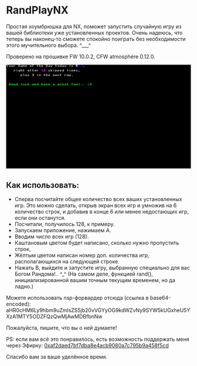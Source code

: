 # RandPlayNX
Простая хоумбрюшка для NX, поможет запустить случайную игру из вашей библиотеки уже установленных проектов.
Очень надеюсь, что теперь вы наконец-то сможете спокойно поиграть без необходимости этого мучительного выбора. ^___^

Проверено на прошивке FW 10.0.2, CFW atmosphére 0.12.0.

![screenshot-0.0.7](https://github.com/JrRadiant/RandPlayNX/blob/master/screenshots/randnxplay_0.0.7.jpg)

## Как использовать:
* Сперва посчитайте общее количество всех ваших установленных игр. Это можно сделать, открыв экран всех игр и умножив на 6 количество строк, и добавив в конце 6 или менее недостающих игр, если они останутся.
* Посчитали, получилось 128, к примеру.
* Запускаем приложение, нажимаем А.
* Вводим число всех игр (128).
* Каштановым цветом будет написано, сколько нужно пропустить строк,
* Жёлтым цветом написан номер доп. количества игр, располагающихся на следующей строке.
* Нажать B, выйдите и запустите игру, выбранную специально для вас Богом Рандома!.. ^_^ (На самом деле, функцией rand(), инициализированной вашим точным текущим временем, но да ладно.)

Можете использовать nsp-форвардер отсюда (ссылка в base64-encoded): aHR0cHM6Ly9hbm9uZmlsZS5jb20vVGYyOG9kdWZvNy9SYW5kUGxheU5YXzA1MTY5ODZFQzQwMjAwMDBfbnNw

Пожалуйста, пишите, что вы о ней думаете!

PS: если вам всё это понравилось, есть возможность поддержать меня через Эфирку: [0xaf2daed7bf7dba8e4acb9080a7c795b9a458f5cd](https://etherscan.io/address/0xaf2daed7bf7dba8e4acb9080a7c795b9a458f5cd)

Спасибо вам за ваше уделённое время.
